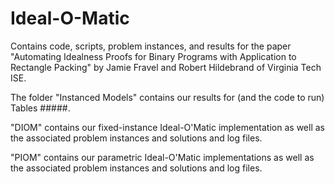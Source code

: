 # Ideal-O-Matic
Contains code, scripts, problem instances, and results for the paper "Automating Idealness Proofs for Binary Programs with Application to Rectangle Packing" by Jamie Fravel and Robert Hildebrand of Virginia Tech ISE.

The folder "Instanced Models" contains our results for (and the code to run) Tables #####.

"DIOM" contains our fixed-instance Ideal-O'Matic implementation as well as the associated problem instances and solutions and log files.

"PIOM" contains our parametric Ideal-O'Matic implementations as well as the associated problem instances and solutions and log files.
